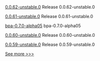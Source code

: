 
[0.0.62-unstable.0](https://github.com/hyperledger/aries-framework-javascript/releases/tag/0.0.62-unstable.0) Release 0.0.62-unstable.0

[0.0.61-unstable.0](https://github.com/hyperledger/aries-framework-javascript/releases/tag/0.0.61-unstable.0) Release 0.0.61-unstable.0

[bpa-0.7.0-alpha05](https://github.com/hyperledger-labs/business-partner-agent-chart/releases/tag/bpa-0.7.0-alpha05) bpa-0.7.0-alpha05

[0.0.60-unstable.0](https://github.com/hyperledger/aries-framework-javascript/releases/tag/0.0.60-unstable.0) Release 0.0.60-unstable.0

[0.0.59-unstable.0](https://github.com/hyperledger/aries-framework-javascript/releases/tag/0.0.59-unstable.0) Release 0.0.59-unstable.0


[See more >>>](https://start-here.hyperledger.org/releases)
